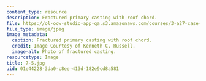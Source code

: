 ```yaml
---
content_type: resource
description: Fractured primary casting with roof chord.
file: https://ol-ocw-studio-app-qa.s3.amazonaws.com/courses/3-a27-case-studies-in-forensic-metallurgy-fall-2007/01e442283da0c8ee413d182e9cd8a581_7-5.jpg
file_type: image/jpeg
image_metadata:
  caption: Fractured primary casting with roof chord.
  credit: Image Courtesy of Kenneth C. Russell.
  image-alt: Photo of fractured casting.
resourcetype: Image
title: 7-5.jpg
uid: 01e44228-3da0-c8ee-413d-182e9cd8a581
---
```

